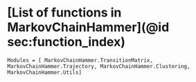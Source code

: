 # [List of functions in MarkovChainHammer](@id sec:function_index)

```@autodocs
Modules = [ MarkovChainHammer.TransitionMatrix, MarkovChainHammer.Trajectory, MarkovChainHammer.Clustering, MarkovChainHammer.Utils]
```